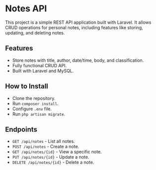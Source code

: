 # Notes API

This project is a simple REST API application built with Laravel. It allows CRUD operations for personal notes, including features like storing, updating, and deleting notes.

## Features
- Store notes with title, author, date/time, body, and classification.
- Fully functional CRUD API.
- Built with Laravel and MySQL.

## How to Install
- Clone the repository.
- Run `composer install`.
- Configure `.env` file.
- Run `php artisan migrate`.

## Endpoints
- `GET /api/notes` - List all notes.
- `POST /api/notes` - Create a note.
- `GET /api/notes/{id}` - View a specific note.
- `PUT /api/notes/{id}` - Update a note.
- `DELETE /api/notes/{id}` - Delete a note.
